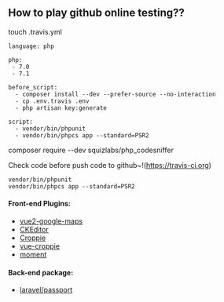 ## How to play github online testing??

touch .travis.yml

````
language: php

php:
 - 7.0
 - 7.1

before_script:
  - composer install --dev --prefer-source --no-interaction
  - cp .env.travis .env
  - php artisan key:generate

script:
  - vendor/bin/phpunit
  - vendor/bin/phpcs app --standard=PSR2
````

composer require --dev squizlabs/php_codesniffer

Check code before push code to github~!(https://travis-ci.org)
````
vendor/bin/phpunit
vendor/bin/phpcs app --standard=PSR2
````


#### Front-end Plugins:

- [vue2-google-maps](https://www.npmjs.com/package/vue2-google-maps)
- [CKEditor](https://ckeditor.com/builder)
- [Croppie](https://github.com/foliotek/croppie)
- [vue-croppie](https://github.com/jofftiquez/vue-croppie)  
- [moment](https://momentjs.com/)    

#### Back-end package:

- [laravel/passport](https://laravel.com/docs/5.4/passport)
